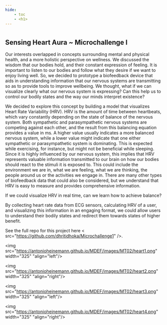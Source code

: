 ```yaml
---
hide:
    - toc
    - <h1>
---
```

#
## Sensing Heart Aura ~ Microchallenge I


Our interests overlapped in concepts surrounding mental and physical health, and a more holistic perspective on wellness. We discussed the wisdom that our bodies hold, and their constant expression of feeling. It is important to listen to our bodies and follow what they desire if we want to enjoy living well. So, we decided to prototype a biofeedback device that aids in understanding information that our nervous systems are transmitting so as to provide tools to improve wellbeing. We thought, what if we can visualize clearly what our nervous system is expressing? Can this help us to control our bodily states and the way our minds interpret existence?

We decided to explore this concept by building a model that visualizes Heart Rate Variability (HRV). HRV is the amount of time between heartbeats, which vary constantly depending on the state of balance of the nervous system. Both sympathetic and parasympathetic nervous systems are competing against each other, and the result from this balancing equation provides a value in ms. A higher value usually indicates a more balanced nervous system, while a lower value might indicate that one either sympathetic or parasympathetic system is dominating. This is expected while exercising, for instance, but might not be beneficial while sleeping. Since it is highly influenced by our nervous system, this implies that HRV represents valuable information transmitted to our brain on how our bodies should react to the stimuli it is exposed to. This could include the environment we are in, what we are feeling, what we are thinking, the people around us or the activities we engage in. There are many other types of biofeedback data that could also be considered, but we understand that HRV is easy to measure and provides comprehensive information.

If we could visualize HRV in real time, can we learn how to achieve balance?

By collecting heart rate data from ECG sensors, calculating HRV of a user, and visualizing this information in an engaging format, we could allow users to understand their bodily states and redirect them towards states of higher benefit.

See the full repo for this project here < src="https://github.com/dhritidhoka/Microchallenge1" />.


<img src="https://antonioheinemann.github.io/MDEF/images/MT02/heart1.png" width="325" "align="left"/>

<img src="https://antonioheinemann.github.io/MDEF/images/MT02/heart2.png" width="325" "align="right"/>

<img src="https://antonioheinemann.github.io/MDEF/images/MT02/heart3.png" width="325" "align="left"/>

<img src="https://antonioheinemann.github.io/MDEF/images/MT02/heart4.png" width="325" "align="right"/>
